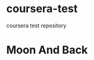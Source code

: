 # coursera-test
coursera test repository
<!DOCTYPE html>
<html>
<head>
	<title>I LOVE YOU MIMI</title>
</head>
<body>
<h1>Moon And Back</h1>
</body>
</html>